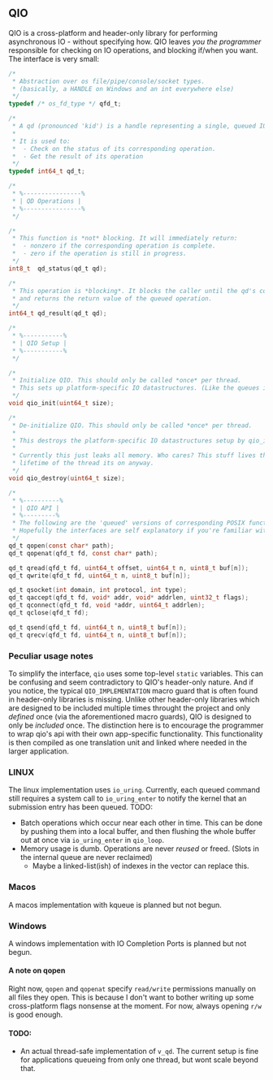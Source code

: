 ## QIO
QIO is a cross-platform and header-only library for performing asynchronous IO - without specifying how.
QIO leaves *you the programmer* responsible for checking on IO operations, and blocking if/when you want.
The interface is very small:
```c
/*
 * Abstraction over os file/pipe/console/socket types.
 * (basically, a HANDLE on Windows and an int everywhere else)
 */
typedef /* os_fd_type */ qfd_t;

/*
 * A qd (pronounced 'kid') is a handle representing a single, queued IO operation.
 *
 * It is used to:
 *  - Check on the status of its corresponding operation.
 *  - Get the result of its operation
 */
typedef int64_t qd_t;

/*
 * %----------------%
 * | QD Operations |
 * %----------------%
 */

/*
 * This function is *not* blocking. It will immediately return:
 *  - nonzero if the corresponding operation is complete.
 *  - zero if the operation is still in progress.
 */
int8_t  qd_status(qd_t qd);

/*
 * This operation is *blocking*. It blocks the caller until the qd's corresponding operation is complete,
 * and returns the return value of the queued operation.
 */
int64_t qd_result(qd_t qd);

/*
 * %-----------%
 * | QIO Setup |
 * %-----------%
 */

/*
 * Initialize QIO. This should only be called *once* per thread.
 * This sets up platform-specific IO datastructures. (Like the queues in io_uring).
 */
void qio_init(uint64_t size);

/*
 * De-initialize QIO. This should only be called *once* per thread.
 *
 * This destroys the platform-specific IO datastructures setup by qio_init.
 * 
 * Currently this just leaks all memory. Who cares? This stuff lives the whole
 * lifetime of the thread its on anyway.
 */
void qio_destroy(uint64_t size);

/* 
 * %----------%
 * | QIO API |
 * %---------%
 * The following are the 'queued' versions of corresponding POSIX functions.
 * Hopefully the interfaces are self explanatory if you're familiar with POSIX.
 */
qd_t qopen(const char* path);
qd_t qopenat(qfd_t fd, const char* path);

qd_t qread(qfd_t fd, uint64_t offset, uint64_t n, uint8_t buf[n]);
qd_t qwrite(qfd_t fd, uint64_t n, uint8_t buf[n]);

qd_t qsocket(int domain, int protocol, int type);
qd_t qaccept(qfd_t fd, void* addr, void* addrlen, uint32_t flags);
qd_t qconnect(qfd_t fd, void *addr, uint64_t addrlen);
qd_t qclose(qfd_t fd);

qd_t qsend(qfd_t fd, uint64_t n, uint8_t buf[n]);
qd_t qrecv(qfd_t fd, uint64_t n, uint8_t buf[n]);
```
### Peculiar usage notes
To simplify the interface, `qio` uses some top-level `static` variables.
This can be confusing and seem contradictory to QIO's header-only nature. And if you notice,
the typical `QIO_IMPLEMENTATION` macro guard that is often found in header-only libraries is missing.
Unlike other header-only libraries which are designed to be included multiple times throught the project
and only *defined* once (via the aforementioned macro guards), QIO is designed to only be *included* once.
The distinction here is to encourage the programmer to wrap qio's api with their own app-specific functionality.
This functionality is then compiled as one translation unit and linked where needed in the larger application.
### LINUX
The linux implementation uses `io_uring`. Currently, each queued command still requires a system call to `io_uring_enter` to notify
the kernel that an submission entry has been queued.
TODO:
- Batch operations which occur near each other in time. This can be done by pushing them into a local buffer, and then flushing
the whole buffer out at once via `io_uring_enter` in `qio_loop`.
- Memory usage is dumb. Operations are never *reused* or freed. (Slots in the internal queue are never reclaimed)
    - Maybe a linked-list(ish) of indexes in the vector can replace this.
### Macos
A macos implementation with kqueue is planned but not begun.
### Windows
A windows implementation with IO Completion Ports is planned but not begun.
#### A note on qopen
Right now, `qopen` and `qopenat` specify `read/write` permissions manually
on all files they open. This is because I don't want to bother writing up some
cross-platform flags nonsense at the moment. For now, always opening `r/w` is good enough.
#### TODO:
- An actual thread-safe implementation of `v_qd`. The current setup is fine for
applications queueing from only one thread, but wont scale beyond that.
